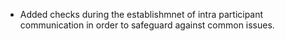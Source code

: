 - Added checks during the establishmnet of intra participant communication in order to safeguard against common issues.
